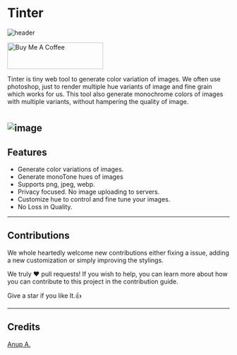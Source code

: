 # Tinter

![header](./header.png)


<a href="https://www.buymeacoffee.com/anup" target="_blank"><img src="https://cdn.buymeacoffee.com/buttons/v2/default-yellow.png" alt="Buy Me A Coffee" style="height: 60px !important;width: 217px !important;" ></a><br/>

Tinter is tiny web tool to generate color variation of images. We often use photoshop, just to render multiple hue variants of image and fine grain which works for us. This tool also generate monochrome colors of images with multiple variants, without hampering the quality of image. 

#

![image](./ss.jpeg)
---
## Features

- Generate color variations of images.
- Generate monoTone hues of images
- Supports png, jpeg, webp.
- Privacy focused. No image uploading to servers.
- Customize hue to control and fine tune your images.
- No Loss in Quality.

---
## Contributions

We whole heartedly welcome new contributions either fixing a issue, adding a new customization or simply improving the stylings.

We truly ❤️ pull requests! If you wish to help, you can learn more about how you can contribute to this project in the contribution guide.

Give a star if you like It.👍

---

## Credits

[Anup A.](https://github.com/anup-a)
